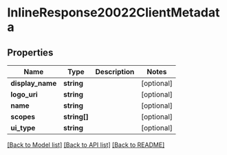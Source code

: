 # InlineResponse20022ClientMetadata

## Properties
Name | Type | Description | Notes
------------ | ------------- | ------------- | -------------
**display_name** | **string** |  | [optional] 
**logo_uri** | **string** |  | [optional] 
**name** | **string** |  | [optional] 
**scopes** | **string[]** |  | [optional] 
**ui_type** | **string** |  | [optional] 

[[Back to Model list]](../README.md#documentation-for-models) [[Back to API list]](../README.md#documentation-for-api-endpoints) [[Back to README]](../README.md)


